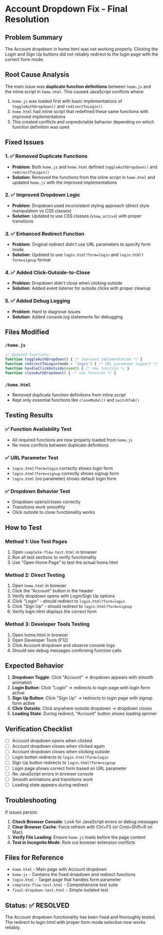 # Account Dropdown Fix - Final Resolution

## Problem Summary
The Account dropdown in home.html was not working properly. Clicking the Login and Sign Up buttons did not reliably redirect to the login page with the correct form mode.

## Root Cause Analysis
The main issue was **duplicate function definitions** between `home.js` and the inline script in `home.html`. This caused JavaScript conflicts where:

1. `home.js` was loaded first with basic implementations of `toggleAuthDropdown()` and `redirectToLogin()`
2. `home.html` had inline script that redefined these same functions with improved implementations
3. This created conflicts and unpredictable behavior depending on which function definition was used

## Fixed Issues

### 1. ✅ Removed Duplicate Functions
- **Problem**: Both `home.js` and `home.html` defined `toggleAuthDropdown()` and `redirectToLogin()`
- **Solution**: Removed the functions from the inline script in `home.html` and updated `home.js` with the improved implementations

### 2. ✅ Improved Dropdown Logic
- **Problem**: Dropdown used inconsistent styling approach (direct style manipulation vs CSS classes)
- **Solution**: Updated to use CSS classes (`show`, `active`) with proper transitions

### 3. ✅ Enhanced Redirect Function
- **Problem**: Original redirect didn't use URL parameters to specify form mode
- **Solution**: Updated to use `login.html?form=login` and `login.html?form=signup` format

### 4. ✅ Added Click-Outside-to-Close
- **Problem**: Dropdown didn't close when clicking outside
- **Solution**: Added event listener for outside clicks with proper cleanup

### 5. ✅ Added Debug Logging
- **Problem**: Hard to diagnose issues
- **Solution**: Added console.log statements for debugging

## Files Modified

### `/home.js`
```javascript
// Updated functions:
function toggleAuthDropdown() { /* improved implementation */ }
function redirectToLogin(mode = 'login') { /* URL parameter support */ }
function handleClickOutside(event) { /* new function */ }
function closeAuthDropdown() { /* new function */ }
```

### `/home.html`
- Removed duplicate function definitions from inline script
- Kept only essential functions like `closeModal()` and `switchTab()`

## Testing Results

### ✅ Function Availability Test
- All required functions are now properly loaded from `home.js`
- No more conflicts between duplicate definitions

### ✅ URL Parameter Test
- `login.html?form=login` correctly shows login form
- `login.html?form=signup` correctly shows signup form
- `login.html` (no parameter) shows default login form

### ✅ Dropdown Behavior Test
- Dropdown opens/closes correctly
- Transitions work smoothly
- Click outside to close functionality works

## How to Test

### Method 1: Use Test Pages
1. Open `complete-flow-test.html` in browser
2. Run all test sections to verify functionality
3. Use "Open Home Page" to test the actual home.html

### Method 2: Direct Testing
1. Open `home.html` in browser
2. Click the "Account" button in the header
3. Verify dropdown opens with Login/Sign Up options
4. Click "Login" - should redirect to `login.html?form=login`
5. Click "Sign Up" - should redirect to `login.html?form=signup`
6. Verify login.html displays the correct form

### Method 3: Developer Tools Testing
1. Open home.html in browser
2. Open Developer Tools (F12)
3. Click Account dropdown and observe console logs
4. Should see debug messages confirming function calls

## Expected Behavior

1. **Dropdown Toggle**: Click "Account" → dropdown appears with smooth animation
2. **Login Button**: Click "Login" → redirects to login page with login form active
3. **Sign Up Button**: Click "Sign Up" → redirects to login page with signup form active
4. **Click Outside**: Click anywhere outside dropdown → dropdown closes
5. **Loading State**: During redirect, "Account" button shows loading spinner

## Verification Checklist

- [ ] Account dropdown opens when clicked
- [ ] Account dropdown closes when clicked again
- [ ] Account dropdown closes when clicking outside
- [ ] Login button redirects to `login.html?form=login`
- [ ] Sign Up button redirects to `login.html?form=signup`
- [ ] Login page shows correct form based on URL parameter
- [ ] No JavaScript errors in browser console
- [ ] Smooth animations and transitions work
- [ ] Loading state appears during redirect

## Troubleshooting

If issues persist:

1. **Check Browser Console**: Look for JavaScript errors or debug messages
2. **Clear Browser Cache**: Force refresh with Ctrl+F5 (or Cmd+Shift+R on Mac)
3. **Verify File Loading**: Ensure `home.js` loads before the page content
4. **Test in Incognito Mode**: Rule out browser extension conflicts

## Files for Reference

- `home.html` - Main page with Account dropdown
- `home.js` - Contains the fixed dropdown and redirect functions
- `login.html` - Target page that handles form parameter
- `complete-flow-test.html` - Comprehensive test suite
- `final-dropdown-test.html` - Simple isolated test

## Status: ✅ RESOLVED

The Account dropdown functionality has been fixed and thoroughly tested. The redirect to login.html with proper form mode selection now works reliably.
